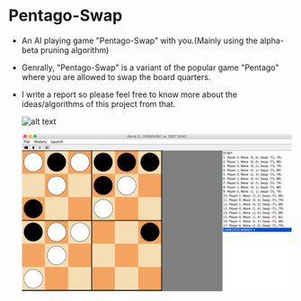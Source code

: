 # Pentago-Swap
* An AI playing game "Pentago-Swap" with you.(Mainly using the alpha-beta pruning algorithm)
* Genrally, "Pentago-Swap" is a variant of the popular game "Pentago" where you are allowed to swap the board quarters. 
* I write a report so please feel free to know more about the ideas/algorithms of this project from that.


   ![alt text](https://github.com/YuzhouGuo/Pentago-Swap/screenshot.png)


   ![alt text](https://github.com/YuzhouGuo/Pentago-Swap/blob/master/screenshot.PNG)
